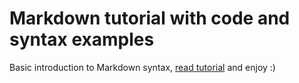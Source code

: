 # Markdown tutorial with code and syntax examples

Basic introduction to Markdown syntax, [read tutorial](x) and enjoy :)
